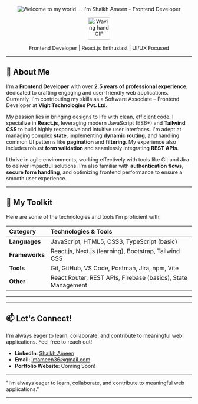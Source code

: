 <p align="center">
  <img src="https://i.ibb.co/BDmjkWD/Gemini-Generated-Image-xn5nixn5nixn5nix.png" alt="Welcome to my world ... I'm Shaikh Ameen - Frontend Developer" /> 
</p>

<p align="center">
  <img src="https://media.giphy.com/media/LmNwrBhejkK9xbsQYJ/giphy.gif" width="60" alt="Waving hand GIF" />
</p>
<p align="center">Frontend Developer | React.js Enthusiast | UI/UX Focused </p>

---

## 🌟 About Me

I'm a **Frontend Developer** with over **2.5 years of professional experience**, dedicated to crafting engaging and user-friendly web applications. Currently, I'm contributing my skills as a Software Associate – Frontend Developer at **Vigit Technologies Pvt. Ltd.**

My passion lies in bringing designs to life with clean, efficient code. I specialize in **React.js**, leveraging modern JavaScript (ES6+) and **Tailwind CSS** to build highly responsive and intuitive user interfaces. I'm adept at managing complex **state**, implementing **dynamic routing**, and handling common UI patterns like **pagination** and **filtering**. My experience also includes robust **form validation** and seamlessly integrating **REST APIs**.

I thrive in agile environments, working effectively with tools like Git and Jira to deliver impactful solutions. I'm also familiar with **authentication flows**, **secure form handling**, and optimizing frontend performance to ensure a smooth user experience.

---

## 🚀 My Toolkit

Here are some of the technologies and tools I'm proficient with:

| Category     | Technologies & Tools                                       |
| :----------- | :--------------------------------------------------------- |
| **Languages** | JavaScript, HTML5, CSS3, TypeScript (basic)                |
| **Frameworks** | React.js, Next.js (learning), Bootstrap, Tailwind CSS      |
| **Tools** | Git, GitHub, VS Code, Postman, Jira, npm, Vite             |
| **Other** | React Router, REST APIs, Firebase (basics), State Management |

---



---

## 📫 Let's Connect!

I'm always eager to learn, collaborate, and contribute to meaningful web applications. Feel free to reach out!

* **LinkedIn**: [Shaikh Ameen](https://www.linkedin.com/in/ameen-shaikh-972b2b233/)
* **Email**: imameen36@gmail.com
* **Portfolio Website**: Coming Soon!

---

"I’m always eager to learn, collaborate, and contribute to meaningful web applications."

---
